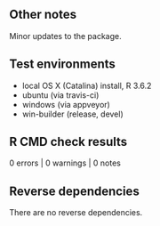 ## Other notes

Minor updates to the package.

## Test environments

* local OS X (Catalina) install, R 3.6.2
* ubuntu (via travis-ci)
* windows (via appveyor)
* win-builder (release, devel)

## R CMD check results

0 errors | 0 warnings | 0 notes

## Reverse dependencies

There are no reverse dependencies.
